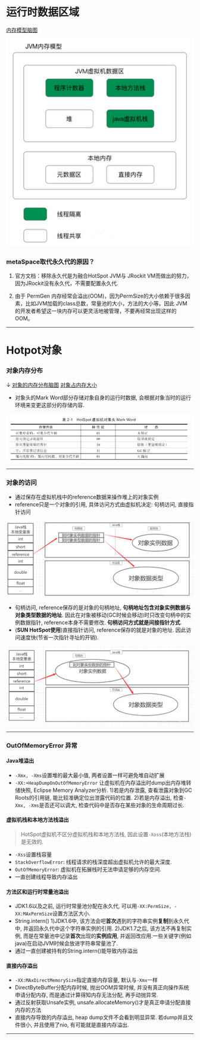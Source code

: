# 运行时数据区域
[内存模型脑图](http://naotu.baidu.com/file/b353909f25734fbb1c27bc90a2104ce0?token=6227939a8fb74098)

![](img/1240-20200902000707487.png)

### metaSpace取代永久代的原因？

1. 官方文档：移除永久代是为融合HotSpot JVM与 JRockit VM而做出的努力，因为JRockit没有永久代，不需要配置永久代.

2. 由于 PermGen 内存经常会溢出(OOM)，因为PermSize的大小依赖于很多因素，比如JVM加载的class总数，常量池的大小，方法的大小等。因此 JVM 的开发者希望这一块内存可以更灵活地被管理，不要再经常出现这样的 OOM。

---

# Hotpot对象

### 对象内存分布
↓
[对象的内存分布脑图](http://naotu.baidu.com/file/d43348634640270b63c1ce4db6da6273?token=76520791ce1e9c6c)
[对象占内存大小](https://blog.csdn.net/qq_15037231/article/details/102605981)

- 对象头的Mark Word部分存储对象自身的运行时数据,  会根据对象当时的运行环境来变更这部分的存储内容. 

![](img/1240-20200902000712446.png)


---

### 对象的访问
* 通过保存在虚拟机栈中的reference数据来操作堆上的对象实例
* reference只是一个对象的引用, 具体访问方式由虚拟机决定: 句柄访问, 直接指针访问

![句柄访问](img/1240-20200902000717311.png)

* 句柄访问, reference保存的是对象的句柄地址, **句柄地址包含对象实例数据与对象类型数据的地址**. 因此在对象被移动(GC时候会移动)时只改变句柄中的实例数据指针, reference本身不需要修改. **句柄访问方式就是间接指针方式**.
* (**SUN HotSpot使用**)直接指针访问, reference保存的就是对象的地址. 因此访问速度快(节省一次指针寻址的开销). 

![直接指针访问](img/1240-20200902000720013.png)

---

### OutOfMemoryError 异常
#### Java堆溢出

* ``-Xmx, -Xms``设置堆的最大最小值,  两者设置一样可避免堆自动扩展
* ``-XX:+HeapDumpOnOutOfMemoryError`` 让虚拟机在内存溢出时dump出内存堆转储快照, Eclipse Memory Analyzer分析.
1)若是内存泄露, 查看泄露对象到GC Roots的引用链, 能比较准确定位出泄露代码的位置.
2)若是内存溢出, 检查``-Xmx, -Xms``是否还可以调大, 检查代码中是否存在某些对象的生命周期过长.

#### 虚拟机栈和本地方法栈溢出

> HotSpot虚拟机不区分虚拟机栈和本地方法栈, 因此设置``-Xoss``(本地方法栈)是无效的.
* ``-Xss``设置栈容量
* ``StackOverflowError``: 线程请求的栈深度超出虚拟机允许的最大深度.
* ``OutOfMemoryError``: 虚拟机在拓展栈时无法申请足够的内存空间.
* 一直创建线程导致内存溢出

#### 方法区和运行时常量池溢出

* JDK1.6以及之前, 运行时常量池分配在永久代, 可以用``-XX:PermSize, -XX:MAxPermSize``设置方法区大小.
* String.intern()
1)JDK1.6中, 该方法会吧**首次**遇到的字符串实例**复制**到永久代中, 并返回永久代中这个字符串实例的引用.
2)JDK1.7之后, 该方法不再复制实例, 而是在常量池中记录**首次**出现的**实例应用**, 并返回改应用.一些关键字(例如java)在启动JVM时候会放进字符串常量池了.
* 通过一直创建被持有的String.intern()能导致内存溢出

#### 直接内存溢出

* ``-XX:MAxDirectMemorySize``指定直接内存容量, 默认与``-Xmx``一样
* DirectByteBuffer分配内存时候, 抛出OOM异常时候, 并没有真正向操作系统申请分配内存, 而是通过计算得知内存无法分配, 再手动抛异常.
* 通过反射获取Unsafe实例, unsafe.allocateMemory()才是真正申请分配直接内存的方法
* 直接内存导致的内存溢出, heap dump文件不会看到明显异常. 若dump并且文件很小, 并且使用了nio, 有可能就是直接内存溢出.

---
